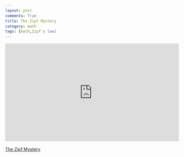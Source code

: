 ```yaml
---
layout: post
comments: True
title: The Zipf Mystery
category: math
tags: [math,Zipf's law]
---
```


<iframe width="560" height="315" src="https://www.youtube.com/embed/fCn8zs912OE" frameborder="0" allowfullscreen></iframe>

[The Zipf Mystery](https://www.youtube.com/watch?v=fCn8zs912OE)



<script type="text/javascript" src="http://www.wolfram.com/cdf-player/plugin/v2.1/cdfplugin.js"></script>
<script type="text/javascript">
var cdf = new cdfplugin();
cdf.setDefaultContent('<a href="http://www.wolfram.com/cdf-player/"><img  src="/assets/wolfram/gilbert-4-La/lecture_4_chart.png"></a>');
cdf.embed('/assets/wolfram/gilbert-4-La/lecture_4_chart.cdf', 433, 497);
</script>